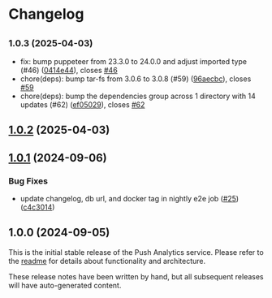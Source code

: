 # Changelog

## <small>1.0.3 (2025-04-03)</small>

* fix: bump puppeteer from 23.3.0 to 24.0.0 and adjust imported type (#46) ([0414e44](https://github.com/dhis2/push-analytics/commit/0414e44)), closes [#46](https://github.com/dhis2/push-analytics/issues/46)
* chore(deps): bump tar-fs from 3.0.6 to 3.0.8 (#59) ([96aecbc](https://github.com/dhis2/push-analytics/commit/96aecbc)), closes [#59](https://github.com/dhis2/push-analytics/issues/59)
* chore(deps): bump the dependencies group across 1 directory with 14 updates (#62) ([ef05029](https://github.com/dhis2/push-analytics/commit/ef05029)), closes [#62](https://github.com/dhis2/push-analytics/issues/62)

## [1.0.2](https://github.com/dhis2/push-analytics/compare/1.0.1...1.0.2) (2025-04-03)

## [1.0.1](https://github.com/dhis2/push-analytics/compare/1.0.0...1.0.1) (2024-09-06)


### Bug Fixes

* update changelog, db url, and docker tag in nightly e2e job ([#25](https://github.com/dhis2/push-analytics/issues/25)) ([c4c3014](https://github.com/dhis2/push-analytics/commit/c4c30145f1d6269d3149194a1d590b52c37712ab))

## 1.0.0 (2024-09-05)


This is the initial stable release of the Push Analytics service. Please refer to the [readme](https://github.com/dhis2/push-analytics/blob/master/README.md) for details about functionality and architecture.

These release notes have been written by hand, but all subsequent releases will have auto-generated content.
